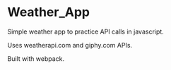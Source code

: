 # Weather_App
Simple weather app to practice API calls in javascript. 

Uses weatherapi.com and giphy.com APIs.

Built with webpack.
